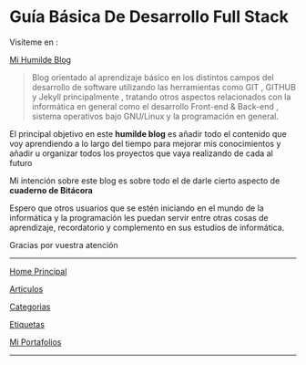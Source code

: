 
# Guía Básica De Desarrollo Full Stack

Visíteme en :

[Mi Humilde Blog](https://rvsweb.github.io/rvs.github.io/)

> Blog orientado al aprendizaje básico en los distintos campos del desarrollo de software utilizando las herramientas como GIT , GITHUB y Jekyll principalmente , tratando otros aspectos relacionados con la informática en general como el desarrollo Front-end & Back-end , sistema operativos bajo GNU/Linux y la programación en general.

El principal objetivo en este **humilde blog** es añadir todo el contenido que voy aprendiendo a lo largo del tiempo para mejorar mis conocimientos y añadir u organizar todos los proyectos que vaya realizando de cada al futuro

Mi intención sobre este blog es sobre todo el de darle cierto aspecto de **cuaderno de Bitácora**

Espero que otros usuarios que se estén iniciando en el mundo de la informática y la programación les puedan servir entre otras cosas de aprendizaje, recordatorio y complemento en sus estudios de informática.

Gracias por vuestra atención

* * *

[Home Principal](https://rvsweb.github.io/rvs.github.io/)

[Articulos](https://rvsweb.github.io/rvs.github.io/year-archive/)

[Categorias](https://rvsweb.github.io/rvs.github.io/categories/)

[Etiquetas](https://rvsweb.github.io/rvs.github.io/tags/)

[Mi Portafolios](https://rvsweb.github.io/rvs.github.io/portfolio/)

* * *
